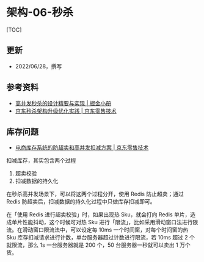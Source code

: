 # 架构-06-秒杀


[TOC]


## 更新
* 2022/06/28，撰写





## 参考资料
* [高并发秒杀的设计精要与实现 | 掘金小册](https://juejin.cn/book/7008372989179723787)
* [京东秒杀架构升级优化实践 | 京东零售技术](https://mp.weixin.qq.com/s/bo46q8ohuk78fqXJTaQavQ)



## 库存问题
* [电商库存系统的防超卖和高并发扣减方案 | 京东零售技术](https://mp.weixin.qq.com/s/XvmQQ1_EtXKTm8J0k3K63Q)


扣减库存，其实包含两个过程
1. 超卖校验
2. 扣减数据的持久化

在秒杀高并发场景下，可以将这两个过程分开，使用 Redis 防止超卖；通过 Redis 防超卖后，扣减数据的持久化过程中只做库存扣减即可。


在「使用 Redis 进行超卖校验」时，如果出现热 Sku，就会打向 Redis 单片，造成单片性能抖动，这个时候可对热 Sku 进行「限流」，比如采用滑动窗口法进行限流。在滑动窗口限流法中，可以设定每 10ms 一个时间窗，对每个时间窗的热 Sku 库存扣减请求进行计数，单台服务器超过计数进行限流，若 10ms 超过 2 个就限流，那么 1s 一台服务器就是 200 个，50 台服务器一秒就可以卖出 1 万个货。

